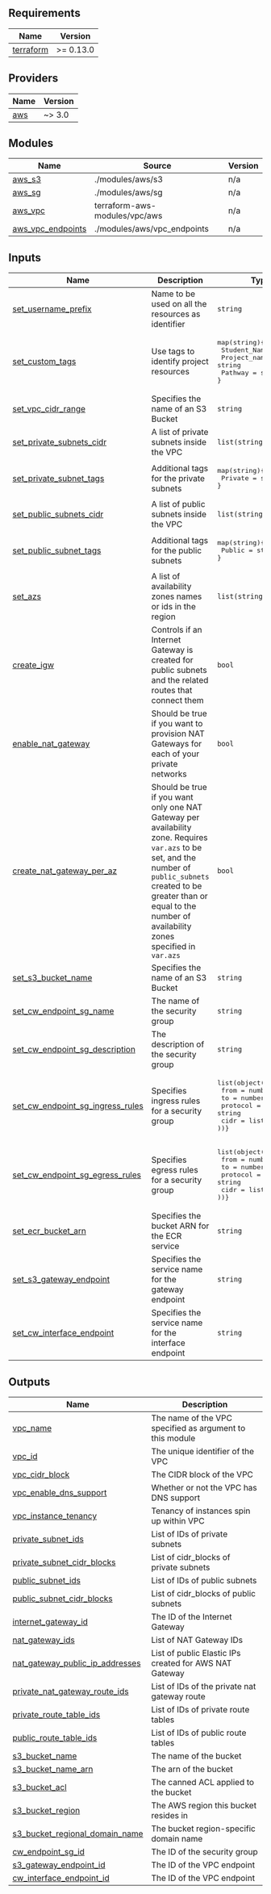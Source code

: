 <!-- BEGIN_TF_DOCS -->
## Requirements

| Name | Version |
|------|---------|
| <a name="requirement_terraform"></a> [terraform](#requirement\_terraform) | >= 0.13.0 |

## Providers

| Name | Version |
|------|---------|
| <a name="requirement_aws"></a> [aws](#requirement\_aws) | ~> 3.0 |

## Modules

| Name | Source | Version |
|------|--------|---------|
| <a name="module_s3"></a> [aws_s3](#module\_aws_s3) | ./modules/aws/s3 | n/a |
| <a name="module_s3"></a> [aws_sg](#module\_aws_s3) | ./modules/aws/sg | n/a |
| <a name="module_vpc"></a> [aws_vpc](#module\_aws_vpc) | terraform-aws-modules/vpc/aws | n/a |
| <a name="module_vpc_endpoints"></a> [aws_vpc_endpoints](#module\_vpc\_endpoints) | ./modules/aws/vpc_endpoints | n/a |

<!-- ## Resources

No resources. -->

## Inputs

| Name | Description | Type | Default | Required |
|------|-------------|------|---------|:--------:|
| <a name="input_set_username_prefix"></a> [set\_username\_prefix](#input\_set\_username\_prefix) | Name to be used on all the resources as identifier | `string` | null | yes |
| <a name="input_set_custom_tags"></a> [set\_custom\_tags](#input\_set\_custom\_tags) | Use tags to identify project resources | <pre>map(string){<br>  Student_Name = string<br>  Project_name = string<br>  Pathway = string<br>}</pre> | null | yes |
| <a name="input_set_vpc_cidr_range"></a> [set\_vpc\_cidr\_range](#input\_set\_vpc\_cidr\_range) | Specifies the name of an S3 Bucket | `string` | null | yes |
| <a name="input_set_private_subnets_cidr"></a> [set\_private\_subnets_cidr](#input\_set\_private\_subnets_cidr) | A list of private subnets inside the VPC | `list(string)` | null | yes |
| <a name="input_set_private_subnet_tags"></a> [set\_private\_subnet\_tags](#input\_set\_private\_subnet\_tags) | Additional tags for the private subnets | <pre>map(string){<br>  Private = string<br>}</pre> | null | yes |
| <a name="input_set_public_subnets_cidr"></a> [set\_public\_subnets\_cidr](#input\_set\_public\_subnets\_cidr) | A list of public subnets inside the VPC | `list(string)` | null | yes |
| <a name="input_set_public_subnet_tags"></a> [set\_public\_subnet\_tags](#input\_set\_public\_subnet\_tags) | Additional tags for the public subnets | <pre>map(string){<br>  Public = string<br>}</pre> | null | yes |
| <a name="input_set_azs"></a> [set\_azs](#input\_set\_azs) | A list of availability zones names or ids in the region | `list(string)` | null | yes |
| <a name="input_create_igw"></a> [create\_igw](#input\_create\_igw) | Controls if an Internet Gateway is created for public subnets and the related routes that connect them | `bool` | null | yes |
| <a name="input_enable_nat_gateway"></a> [enable\_nat\_gateway](#input\_enable\_nat\_gateway) | Should be true if you want to provision NAT Gateways for each of your private networks | `bool` | null | yes |
| <a name="input_create_nat_gateway_per_az"></a> [create\_nat\_gateway\_per\_az](#input\_create\_nat\_gateway\_per\_az) | Should be true if you want only one NAT Gateway per availability zone. Requires `var.azs` to be set, and the number of `public_subnets` created to be greater than or equal to the number of availability zones specified in `var.azs` | `bool` | null | yes |
| <a name="input_set_s3_bucket_name"></a> [set\_s3\_bucket\_name](#input\_set\_s3\_bucket\_name) | Specifies the name of an S3 Bucket | `string` | null | yes |
| <a name="input_set_cw_endpoint_sg_name"></a> [set\_cw\_endpoint\_sg\_name](#input\_set\_cw\_endpoint\_sg\_name) | The name of the security group | `string` | null | yes |
| <a name="input_set_cw_endpoint_sg_description"></a> [set\_cw\_endpoint\_sg\_description](#input\_set\_cw\_endpoint\_sg\_description) | The description of the security group | `string` | null | yes |
| <a name="input_set_cw_endpoint_sg_ingress_rules"></a> [set\_cw\_endpoint\_sg\_ingress\_rules](#input\_set\_cw\_endpoint\_sg\_ingress\_rules) | Specifies ingress rules for a security group | <pre>list(object({<br>  from = number<br>  to = number<br>  protocol = string<br>  cidr = list(string)<br>))}</pre> | null | yes |
| <a name="input_set_cw_endpoint_sg_egress_rules"></a> [set\_cw\_endpoint\_sg\_egress\_rules](#input\_set\_cw\_endpoint\_sg\_egress\_rules) | Specifies egress rules for a security group | <pre>list(object({<br>  from = number<br>  to = number<br>  protocol = string<br>  cidr = list(string)<br>))}</pre> | null | yes |
| <a name="input_set_ecr_bucket_arn"></a> [set\_ecr\_bucket_arn](#input\_set\_ecr\_bucket_arn) | Specifies the bucket ARN for the ECR service | `string` | null | yes |
| <a name="input_set_s3_gateway_endpoint"></a> [set\_s3\_gateway\_endpoint](#input\_set\_s3\_gateway\_endpoint) | Specifies the service name for the gateway endpoint | `string` | null | yes |
| <a name="input_set_cw_interface_endpoint"></a> [set\_cw\_interface\_endpoint](#input\_set\_cw\_interface\_endpoint) | Specifies the service name for the interface endpoint | `string` | null | yes |

## Outputs

| Name | Description |
|------|-------------|
| <a name="output_vpc_name"></a> [vpc\_name](#output\_vpc\_name) | The name of the VPC specified as argument to this module |
| <a name="output_vpc_id"></a> [vpc\_id](#output\_vpc\_id) | The unique identifier of the VPC |
| <a name="output_vpc_cidr_block"></a> [vpc\_cidr\_block](#output\_vpc\_cidr\_block) | The CIDR block of the VPC |
| <a name="output_vpc_enable_dns_support"></a> [vpc\_enable\_dns\_support](#output\_vpc\_enable\_dns\_support) | Whether or not the VPC has DNS support |
| <a name="output_vpc_instance_tenancy"></a> [vpc\_instance\_tenancy](#output\_vpc\_instance\_tenancy) | Tenancy of instances spin up within VPC |
| <a name="output_private_subnet_ids"></a> [private\_subnet\_ids](#output\_private\_subnet\_ids) | List of IDs of private subnets |
| <a name="output_private_subnet_cidr_blocks"></a> [private\_subnet\_cidr\_blocks](#output\_private\_subnet\_cidr\_blocks) | List of cidr_blocks of private subnets |
| <a name="output_public_subnet_ids"></a> [public\_subnet\_ids](#output\_public\_subnet\_ids) | List of IDs of public subnets |
| <a name="output_public_subnet_cidr_blocks"></a> [public\_subnet\_cidr\_blocks](#output\_public\_subnet\_cidr\_blocks) | List of cidr_blocks of public subnets |
| <a name="output_internet_gateway_id"></a> [internet\_gateway\_id](#output\_internet\_gateway\_id) | The ID of the Internet Gateway |
| <a name="output_nat_gateway_ids"></a> [nat\_gateway\_ids](#output\_nat\_gateway\_ids) | List of NAT Gateway IDs |
| <a name="output_nat_gateway_public_ip_addresses"></a> [nat\_gateway\_public\_ip\_addresses](#output\_nat\_gateway\_public\_ip\_addresses) | List of public Elastic IPs created for AWS NAT Gateway |
| <a name="output_private_nat_gateway_route_ids"></a> [private\_nat\_gateway\_route\_ids](#output\_private\_nat\_gateway\_route\_ids) | List of IDs of the private nat gateway route |
| <a name="output_private_route_table_ids"></a> [private\_route\_table\_ids](#output\_private\_route\_table\_ids) | List of IDs of private route tables |
| <a name="output_public_route_table_ids"></a> [public\_route\_table\_ids](#output\_public\_route\_table\_ids) | List of IDs of public route tables|
| <a name="output_s3_bucket_name"></a> [s3\_bucket\_name](#output\_s3\_bucket\_name) | The name of the bucket |
| <a name="output_s3_bucket_name_arn"></a> [s3\_bucket\_name\_arn](#output\_s3\_bucket\_name\_arn) | The arn of the bucket |
| <a name="output_s3_bucket_acl"></a> [s3\_bucket\_acl](#output\_s3\_bucket\_acl) | The canned ACL applied to the bucket |
| <a name="output_s3_bucket_region"></a> [s3\_bucket\_region](#output\_s3\_bucket\_region) | The AWS region this bucket resides in |
| <a name="output_s3_bucket_regional_domain_name"></a> [s3\_bucket\_regional\_domain\_name](#output\_s3\_bucket\_regional\_domain\_name) | The bucket region-specific domain name |
| <a name="output_cw_endpoint_sg_id"></a> [cw\_endpoint\_sg\_id](#output\_cw\_endpoint\_sg\_id) | The ID of the security group |
| <a name="output_s3_gateway_endpoint_id"></a> [s3\_gateway\_endpoint\_id](#output\_s3\_gateway\_endpoint\_id) | The ID of the VPC endpoint |
| <a name="output_cw_interface_endpoint_id"></a> [cw\_interface\_endpoint\_id](#output\_cw\_interface\_endpoint\_id) | The ID of the VPC endpoint |
<!-- END_TF_DOCS -->